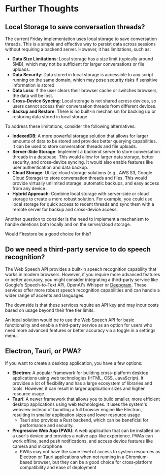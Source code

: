 # Further Thoughts

## Local Storage to save conversation threads?

The current Friday implementation uses local storage to save conversation threads. This is a simple and effective way to persist data across sessions without requiring a backend server. However, it has limitations, such as:

- **Data Size Limitations**: Local storage has a size limit (typically around 5MB), which may not be sufficient for larger conversations or file uploads.
- **Data Security**: Data stored in local storage is accessible to any script running on the same domain, which may pose security risks if sensitive information is stored.
- **Data Loss**: If the user clears their browser cache or switches browsers, the data will be lost.
- **Cross-Device Syncing**: Local storage is not shared across devices, so users cannot access their conversation threads from different devices.
- **Backup and Restore**: There is no built-in mechanism for backing up or restoring data stored in local storage.

To address these limitations, consider the following alternatives:

- **IndexedDB**: A more powerful storage solution that allows for larger amounts of data to be stored and provides better querying capabilities. It can be used to store conversation threads and file uploads.
- **Server-Side Storage**: Implement a backend server to store conversation threads in a database. This would allow for larger data storage, better security, and cross-device syncing. It would also enable features like user authentication and data backup.
- **Cloud Storage**: Utilize cloud storage solutions (e.g., AWS S3, Google Cloud Storage) to store conversation threads and files. This would provide virtually unlimited storage, automatic backups, and easy access from any device.
- **Hybrid Approach**: Combine local storage with server-side or cloud storage to create a more robust solution. For example, you could use local storage for quick access to recent threads and sync them with a remote server for backup and cross-device access.

Another question to consider is the need to implement a mechanism to handle deletions both locally and on the server/cloud storage.

Would Firestore be a good choice for this?

## Do we need a third-party service to do speech recognition?

The Web Speech API provides a built-in speech recognition capability that works in modern browsers. However, if you require more advanced features or better accuracy, you might consider integrating a third-party service like Google's Speech-to-Text API, OpenAI's Whisper or [Deepgram](https://deepgram.com/). These services offer more robust speech recognition capabilities and can handle a wider range of accents and languages.

The downside is that these services require an API key and may incur costs based on usage beyond their free tier limits.

An ideal solution would be to use the Web Speech API for basic functionality and enable a third-party service as an option for users who need more advanced features or better accuracy via a toggle in a settings menu.

## Electron, Tauri, or PWA?

If you want to create a desktop application, you have a few options:

- **Electron**: A popular framework for building cross-platform desktop applications using web technologies (HTML, CSS, JavaScript). It provides a lot of flexibility and has a large ecosystem of libraries and tools. However, it can result in larger application sizes and higher resource usage
- **Tauri**: A newer framework that allows you to build smaller, more efficient desktop applications using web technologies. It uses the system's webview instead of bundling a full browser engine like Electron, resulting in smaller application sizes and lower resource usage
  - Tauri also provides a Rust backend, which can be beneficial for performance and security.
- **Progressive Web App (PWA)**: A web application that can be installed on a user's device and provides a native app-like experience. PWAs can work offline, send push notifications, and access device features like camera and microphone
  - PWAs may not have the same level of access to system resources as Electron or Tauri applications when not running in a Chromium-based browser, but they can be a good choice for cross-platform compatibility and ease of deployment
